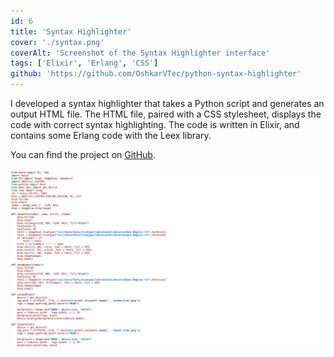 ```yaml
---
id: 6
title: 'Syntax Highlighter'
cover: './syntax.png'
coverAlt: 'Screenshot of the Syntax Highlighter interface'
tags: ['Elixir', 'Erlang', 'CSS']
github: 'https://github.com/OshkarVTec/python-syntax-highlighter'
---
```


I developed a syntax highlighter that takes a Python script and generates an
output HTML file. The HTML file, paired with a CSS stylesheet, displays the code
with correct syntax highlighting. The code is written in Elixir, and contains
some Erlang code with the Leex library.

You can find the project on
[GitHub](https://github.com/OshkarVTec/python-syntax-highlighter).

![Syntax Highlighter Interface](./syntax.png)
